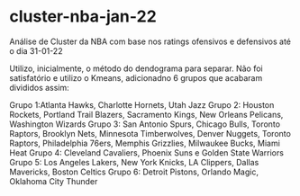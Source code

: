 # cluster-nba-jan-22
Análise de Cluster da NBA com base nos ratings ofensivos e defensivos até o dia 31-01-22

Utilizo, inicialmente, o método do dendograma para separar. Não foi satisfatório e utilizo o Kmeans, adicionadno 6 grupos que acabaram divididos assim:

Grupo 1:Atlanta Hawks, Charlotte Hornets, Utah Jazz
Grupo 2: Houston Rockets, Portland Trail Blazers, Sacramento Kings, New Orleans Pelicans, Washington Wizards
Grupo 3: San Antonio Spurs, Chicago Bulls, Toronto Raptors, Brooklyn Nets, Minnesota Timberwolves, Denver Nuggets, Toronto Raptors, Philadelphia 76ers, Memphis Grizzlies, Milwaukee Bucks, Miami Heat
Grupo 4: Cleveland Cavaliers, Phoenix Suns e Golden State Warriors
Grupo 5: Los Angeles Lakers, New York Knicks, LA Clippers, Dallas Mavericks, Boston Celtics
Grupo 6: Detroit Pistons, Orlando Magic, Oklahoma City Thunder
